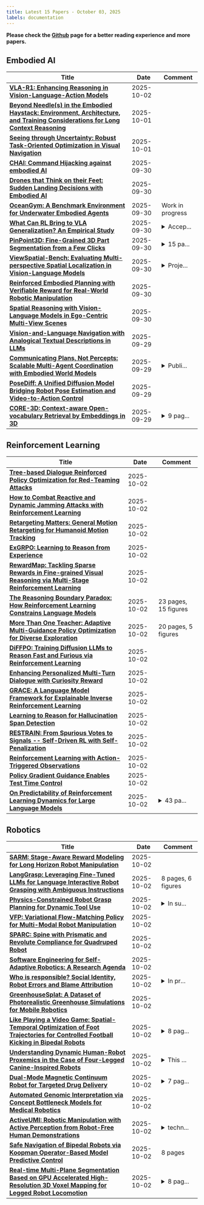 ```yaml
---
title: Latest 15 Papers - October 03, 2025
labels: documentation
---
```

**Please check the [Github](https://github.com/zezhishao/MTS_Daily_ArXiv) page for a better reading experience and more papers.**

## Embodied AI
| **Title** | **Date** | **Comment** |
| --- | --- | --- |
| **[VLA-R1: Enhancing Reasoning in Vision-Language-Action Models](http://arxiv.org/abs/2510.01623v1)** | 2025-10-02 |  |
| **[Beyond Needle(s) in the Embodied Haystack: Environment, Architecture, and Training Considerations for Long Context Reasoning](http://arxiv.org/abs/2505.16928v2)** | 2025-10-01 |  |
| **[Seeing through Uncertainty: Robust Task-Oriented Optimization in Visual Navigation](http://arxiv.org/abs/2510.00441v1)** | 2025-10-01 |  |
| **[CHAI: Command Hijacking against embodied AI](http://arxiv.org/abs/2510.00181v1)** | 2025-09-30 |  |
| **[Drones that Think on their Feet: Sudden Landing Decisions with Embodied AI](http://arxiv.org/abs/2510.00167v1)** | 2025-09-30 |  |
| **[OceanGym: A Benchmark Environment for Underwater Embodied Agents](http://arxiv.org/abs/2509.26536v1)** | 2025-09-30 | Work in progress |
| **[What Can RL Bring to VLA Generalization? An Empirical Study](http://arxiv.org/abs/2505.19789v3)** | 2025-09-30 | <details><summary>Accep...</summary><p>Accepted by NeurIPS 2025</p></details> |
| **[PinPoint3D: Fine-Grained 3D Part Segmentation from a Few Clicks](http://arxiv.org/abs/2509.25970v1)** | 2025-09-30 | <details><summary>15 pa...</summary><p>15 pages, 12 figures, conference</p></details> |
| **[ViewSpatial-Bench: Evaluating Multi-perspective Spatial Localization in Vision-Language Models](http://arxiv.org/abs/2505.21500v2)** | 2025-09-30 | <details><summary>Proje...</summary><p>Project: https://zju-real.github.io/ViewSpatial-Page/</p></details> |
| **[Reinforced Embodied Planning with Verifiable Reward for Real-World Robotic Manipulation](http://arxiv.org/abs/2509.25852v1)** | 2025-09-30 |  |
| **[Spatial Reasoning with Vision-Language Models in Ego-Centric Multi-View Scenes](http://arxiv.org/abs/2509.06266v2)** | 2025-09-30 |  |
| **[Vision-and-Language Navigation with Analogical Textual Descriptions in LLMs](http://arxiv.org/abs/2509.25139v1)** | 2025-09-29 |  |
| **[Communicating Plans, Not Percepts: Scalable Multi-Agent Coordination with Embodied World Models](http://arxiv.org/abs/2508.02912v2)** | 2025-09-29 | <details><summary>Publi...</summary><p>Published in the Proceedings of the 39th Conference on Neural Information Processing Systems (NeurIPS 2025) Workshop: Scaling Environments for Agents (SEA). Additionally accepted for presentation in the NeurIPS 2025 Workshop: Embodied World Models for Decision Making (EWM) and the NeurIPS 2025 Workshop: Optimization for Machine Learning (OPT)</p></details> |
| **[PoseDiff: A Unified Diffusion Model Bridging Robot Pose Estimation and Video-to-Action Control](http://arxiv.org/abs/2509.24591v1)** | 2025-09-29 |  |
| **[CORE-3D: Context-aware Open-vocabulary Retrieval by Embeddings in 3D](http://arxiv.org/abs/2509.24528v1)** | 2025-09-29 | <details><summary>9 pag...</summary><p>9 pages without the refrences, 4 figures, sybmitted for ICLR 2026 conference</p></details> |

## Reinforcement Learning
| **Title** | **Date** | **Comment** |
| --- | --- | --- |
| **[Tree-based Dialogue Reinforced Policy Optimization for Red-Teaming Attacks](http://arxiv.org/abs/2510.02286v1)** | 2025-10-02 |  |
| **[How to Combat Reactive and Dynamic Jamming Attacks with Reinforcement Learning](http://arxiv.org/abs/2510.02265v1)** | 2025-10-02 |  |
| **[Retargeting Matters: General Motion Retargeting for Humanoid Motion Tracking](http://arxiv.org/abs/2510.02252v1)** | 2025-10-02 |  |
| **[ExGRPO: Learning to Reason from Experience](http://arxiv.org/abs/2510.02245v1)** | 2025-10-02 |  |
| **[RewardMap: Tackling Sparse Rewards in Fine-grained Visual Reasoning via Multi-Stage Reinforcement Learning](http://arxiv.org/abs/2510.02240v1)** | 2025-10-02 |  |
| **[The Reasoning Boundary Paradox: How Reinforcement Learning Constrains Language Models](http://arxiv.org/abs/2510.02230v1)** | 2025-10-02 | 23 pages, 15 figures |
| **[More Than One Teacher: Adaptive Multi-Guidance Policy Optimization for Diverse Exploration](http://arxiv.org/abs/2510.02227v1)** | 2025-10-02 | 20 pages, 5 figures |
| **[DiFFPO: Training Diffusion LLMs to Reason Fast and Furious via Reinforcement Learning](http://arxiv.org/abs/2510.02212v1)** | 2025-10-02 |  |
| **[Enhancing Personalized Multi-Turn Dialogue with Curiosity Reward](http://arxiv.org/abs/2504.03206v3)** | 2025-10-02 |  |
| **[GRACE: A Language Model Framework for Explainable Inverse Reinforcement Learning](http://arxiv.org/abs/2510.02180v1)** | 2025-10-02 |  |
| **[Learning to Reason for Hallucination Span Detection](http://arxiv.org/abs/2510.02173v1)** | 2025-10-02 |  |
| **[RESTRAIN: From Spurious Votes to Signals -- Self-Driven RL with Self-Penalization](http://arxiv.org/abs/2510.02172v1)** | 2025-10-02 |  |
| **[Reinforcement Learning with Action-Triggered Observations](http://arxiv.org/abs/2510.02149v1)** | 2025-10-02 |  |
| **[Policy Gradient Guidance Enables Test Time Control](http://arxiv.org/abs/2510.02148v1)** | 2025-10-02 |  |
| **[On Predictability of Reinforcement Learning Dynamics for Large Language Models](http://arxiv.org/abs/2510.00553v2)** | 2025-10-02 | <details><summary>43 pa...</summary><p>43 pages, 28 figures; 43</p></details> |

## Robotics
| **Title** | **Date** | **Comment** |
| --- | --- | --- |
| **[SARM: Stage-Aware Reward Modeling for Long Horizon Robot Manipulation](http://arxiv.org/abs/2509.25358v2)** | 2025-10-02 |  |
| **[LangGrasp: Leveraging Fine-Tuned LLMs for Language Interactive Robot Grasping with Ambiguous Instructions](http://arxiv.org/abs/2510.02104v1)** | 2025-10-02 | 8 pages, 6 figures |
| **[Physics-Constrained Robot Grasp Planning for Dynamic Tool Use](http://arxiv.org/abs/2505.01399v2)** | 2025-10-02 | <details><summary>In su...</summary><p>In submission and under review</p></details> |
| **[VFP: Variational Flow-Matching Policy for Multi-Modal Robot Manipulation](http://arxiv.org/abs/2508.01622v2)** | 2025-10-02 |  |
| **[SPARC: Spine with Prismatic and Revolute Compliance for Quadruped Robot](http://arxiv.org/abs/2510.01984v1)** | 2025-10-02 |  |
| **[Software Engineering for Self-Adaptive Robotics: A Research Agenda](http://arxiv.org/abs/2505.19629v2)** | 2025-10-02 |  |
| **[Who is responsible? Social Identity, Robot Errors and Blame Attribution](http://arxiv.org/abs/2510.01862v1)** | 2025-10-02 | <details><summary>In pr...</summary><p>In proceedings of Robophilosophy 2024. Accepted for publication in: Frontiers in Artificial Intelligence and Applications (FAIA), Volume 397: Social Robots with AI: Prospects, Risks, and Responsible Methods, IOS Press</p></details> |
| **[GreenhouseSplat: A Dataset of Photorealistic Greenhouse Simulations for Mobile Robotics](http://arxiv.org/abs/2510.01848v1)** | 2025-10-02 |  |
| **[Like Playing a Video Game: Spatial-Temporal Optimization of Foot Trajectories for Controlled Football Kicking in Bipedal Robots](http://arxiv.org/abs/2510.01843v1)** | 2025-10-02 | <details><summary>8 pag...</summary><p>8 pages, 8 figures, conference paper</p></details> |
| **[Understanding Dynamic Human-Robot Proxemics in the Case of Four-Legged Canine-Inspired Robots](http://arxiv.org/abs/2302.10729v5)** | 2025-10-02 | <details><summary>This ...</summary><p>This paper has been accepted for publication at the 2025 IEEE International Conference on Robotics and Automation (ICRA)</p></details> |
| **[Dual-Mode Magnetic Continuum Robot for Targeted Drug Delivery](http://arxiv.org/abs/2510.01761v1)** | 2025-10-02 | <details><summary>7 pag...</summary><p>7 pages, 3 figures, under review of ICRA 2026</p></details> |
| **[Automated Genomic Interpretation via Concept Bottleneck Models for Medical Robotics](http://arxiv.org/abs/2510.01618v1)** | 2025-10-02 |  |
| **[ActiveUMI: Robotic Manipulation with Active Perception from Robot-Free Human Demonstrations](http://arxiv.org/abs/2510.01607v1)** | 2025-10-02 | <details><summary>techn...</summary><p>technique report. The website is available at https://activeumi.github.io</p></details> |
| **[Safe Navigation of Bipedal Robots via Koopman Operator-Based Model Predictive Control](http://arxiv.org/abs/2409.14736v2)** | 2025-10-02 | 8 pages |
| **[Real-time Multi-Plane Segmentation Based on GPU Accelerated High-Resolution 3D Voxel Mapping for Legged Robot Locomotion](http://arxiv.org/abs/2510.01592v1)** | 2025-10-02 | <details><summary>8 pag...</summary><p>8 pages, 12 figures, This work has been submitted to the IEEE for possible publication. Copyright may be transfered without notice, after which this version may no longer be accessible</p></details> |

